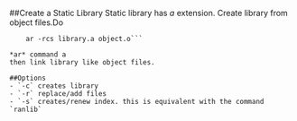 ##Create a Static Library
Static library has *a* extension.
Create library from object files.Do  
```library.a:object.o
	ar -rcs library.a object.o```  

*ar* command a
then link library like object files.

##Options
- `-c` creates library
- `-r` replace/add files
- `-s` creates/renew index. this is equivalent with the command `ranlib`
